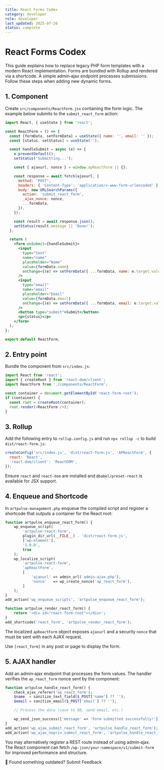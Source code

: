 ```yaml
---
title: React Forms Codex
category: developer
role: developer
last_updated: 2025-07-20
status: complete
---
```


# React Forms Codex

This guide explains how to replace legacy PHP form templates with a modern React
implementation. Forms are bundled with Rollup and rendered via a shortcode. A
simple admin‑ajax endpoint processes submissions. Follow these steps when
adding new dynamic forms.

## 1. Component
Create `src/components/ReactForm.jsx` containing the form logic. The example
below submits to the `submit_react_form` action:

```jsx
import React, { useState } from 'react';

const ReactForm = () => {
  const [formData, setFormData] = useState({ name: '', email: '' });
  const [status, setStatus] = useState('');

  const handleSubmit = async (e) => {
    e.preventDefault();
    setStatus('Submitting...');

    const { ajaxurl, nonce } = window.apReactForm || {};

    const response = await fetch(ajaxurl, {
      method: 'POST',
      headers: { 'Content-Type': 'application/x-www-form-urlencoded' },
      body: new URLSearchParams({
        action: 'submit_react_form',
        _ajax_nonce: nonce,
        ...formData,
      }),
    });

    const result = await response.json();
    setStatus(result.message || 'Done!');
  };

  return (
    <form onSubmit={handleSubmit}>
      <input
        type="text"
        name="name"
        placeholder="Name"
        value={formData.name}
        onChange={(e) => setFormData({ ...formData, name: e.target.value })}
      />
      <input
        type="email"
        name="email"
        placeholder="Email"
        value={formData.email}
        onChange={(e) => setFormData({ ...formData, email: e.target.value })}
      />
      <button type="submit">Submit</button>
      <p>{status}</p>
    </form>
  );
};

export default ReactForm;
```

## 2. Entry point
Bundle the component from `src/index.js`:

```js
import React from 'react';
import { createRoot } from 'react-dom/client';
import ReactForm from './components/ReactForm';

const container = document.getElementById('react-form-root');
if (container) {
  const root = createRoot(container);
  root.render(<ReactForm />);
}
```

## 3. Rollup
Add the following entry to `rollup.config.js` and run `npx rollup -c` to build
`dist/react-form.js`:

```js
createConfig('src/index.js', 'dist/react-form.js', 'APReactForm', {
  react: 'React',
  'react-dom/client': 'ReactDOM',
});
```

Ensure `react` and `react-dom` are installed and `@babel/preset-react` is
available for JSX support.

## 4. Enqueue and Shortcode
In `artpulse-management.php` enqueue the compiled script and register a shortcode
that outputs a container for the React root:

```php
function artpulse_enqueue_react_form() {
    wp_enqueue_script(
        'artpulse-react-form',
        plugin_dir_url(__FILE__) . 'dist/react-form.js',
        ['wp-element'],
        '1.0.0',
        true
    );
    wp_localize_script(
        'artpulse-react-form',
        'apReactForm',
        [
            'ajaxurl' => admin_url('admin-ajax.php'),
            'nonce'   => wp_create_nonce('ap_react_form'),
        ]
    );
}
add_action('wp_enqueue_scripts', 'artpulse_enqueue_react_form');

function artpulse_render_react_form() {
    return '<div id="react-form-root"></div>';
}
add_shortcode('react_form', 'artpulse_render_react_form');
```

The localized `apReactForm` object exposes `ajaxurl` and a security
`nonce` that must be sent with each AJAX request.

Use `[react_form]` in any post or page to display the form.

## 5. AJAX handler
Add an admin‑ajax endpoint that processes the form values. The handler
verifies the `ap_react_form` nonce sent by the component:

```php
function artpulse_handle_react_form() {
    check_ajax_referer('ap_react_form');
    $name  = sanitize_text_field($_POST['name'] ?? '');
    $email = sanitize_email($_POST['email'] ?? '');

    // Process the data (save to DB, send email, etc.)

    wp_send_json_success(['message' => 'Form submitted successfully!']);
}
add_action('wp_ajax_submit_react_form', 'artpulse_handle_react_form');
add_action('wp_ajax_nopriv_submit_react_form', 'artpulse_handle_react_form');
```

You may alternatively register a REST route instead of using admin‑ajax. The
React component can fetch `/wp-json/your-namespace/v1/submit-form` for improved
performance and structure.

💬 Found something outdated? Submit Feedback
